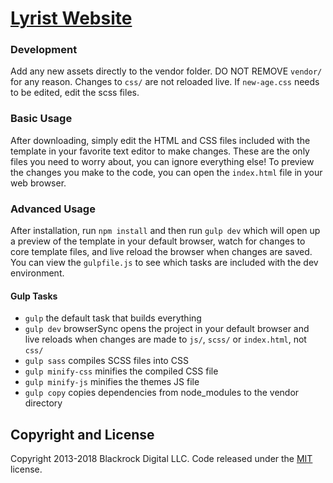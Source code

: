 # [Lyrist Website](https://lyrist.app)

### Development

Add any new assets directly to the vendor folder. DO NOT REMOVE `vendor/` for any reason. Changes to `css/` are not reloaded live. If `new-age.css` needs to be edited, edit the scss files.

### Basic Usage

After downloading, simply edit the HTML and CSS files included with the template in your favorite text editor to make changes. These are the only files you need to worry about, you can ignore everything else! To preview the changes you make to the code, you can open the `index.html` file in your web browser.

### Advanced Usage

After installation, run `npm install` and then run `gulp dev` which will open up a preview of the template in your default browser, watch for changes to core template files, and live reload the browser when changes are saved. You can view the `gulpfile.js` to see which tasks are included with the dev environment.

#### Gulp Tasks

-   `gulp` the default task that builds everything
-   `gulp dev` browserSync opens the project in your default browser and live reloads when changes are made to `js/`, `scss/` or `index.html`, not `css/`
-   `gulp sass` compiles SCSS files into CSS
-   `gulp minify-css` minifies the compiled CSS file
-   `gulp minify-js` minifies the themes JS file
-   `gulp copy` copies dependencies from node_modules to the vendor directory

## Copyright and License

Copyright 2013-2018 Blackrock Digital LLC. Code released under the [MIT](https://github.com/BlackrockDigital/startbootstrap-new-age/blob/gh-pages/LICENSE) license.
